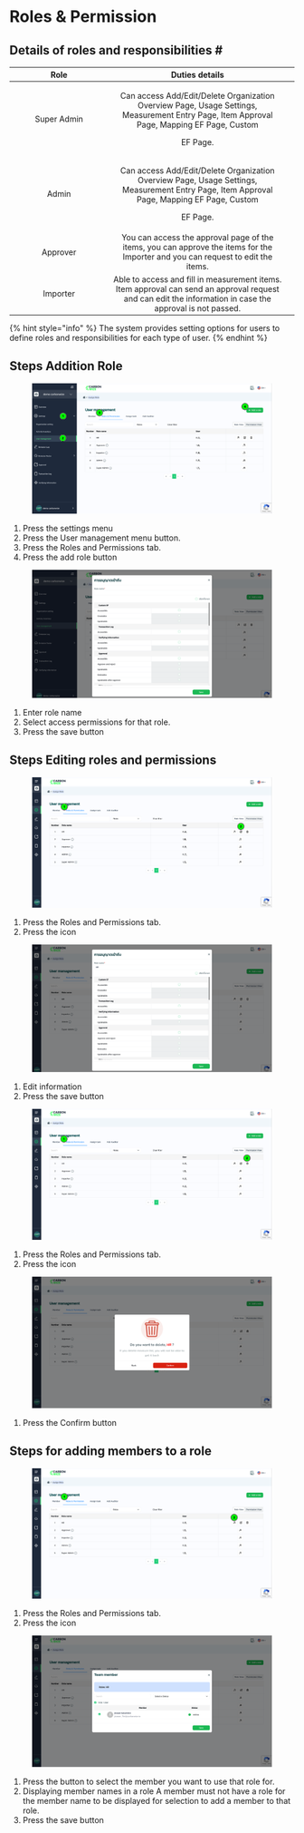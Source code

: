 # Roles & Permission

## Details of roles and responsibilities \#

<table><thead><tr><th width="161" align="center">Role</th><th align="center">Duties details</th><th data-hidden></th></tr></thead><tbody><tr><td align="center">Super Admin</td><td align="center"><p>Can access Add/Edit/Delete Organization Overview Page, Usage Settings, Measurement Entry Page, Item Approval Page, Mapping EF Page, Custom</p><p>EF Page.</p></td><td></td></tr><tr><td align="center">Admin</td><td align="center"><p>Can access Add/Edit/Delete Organization Overview Page, Usage Settings, Measurement Entry Page, Item Approval Page, Mapping EF Page, Custom</p><p>EF Page.</p></td><td></td></tr><tr><td align="center">Approver</td><td align="center">You can access the approval page of the items, you can approve the items for the Importer and you can request to edit the items.</td><td></td></tr><tr><td align="center">Importer</td><td align="center">Able to access and fill in measurement items. Item approval can send an approval request and can edit the information in case the approval is not passed.</td><td></td></tr></tbody></table>

{% hint style="info" %}
The system provides setting options for users to define roles and responsibilities for each type of user.
{% endhint %}



## Steps Addition Role &#x20;

<figure><img src="../../../.gitbook/assets/image (9).png" alt=""><figcaption></figcaption></figure>

1. Press the settings menu
2. ﻿﻿﻿Press the User management menu button.
3. ﻿﻿﻿Press the Roles and Permissions tab.
4. ﻿﻿﻿Press the add role button



<figure><img src="../../../.gitbook/assets/image (1) (1) (1) (1).png" alt=""><figcaption></figcaption></figure>

1. Enter role name
2. ﻿﻿﻿Select access permissions for that role.
3. Press the save button



## Steps Editing roles and permissions

<figure><img src="../../../.gitbook/assets/image (2) (1) (1) (1).png" alt=""><figcaption></figcaption></figure>

1. Press the Roles and Permissions tab.
2. ﻿﻿﻿Press the icon



<figure><img src="../../../.gitbook/assets/image (3) (1) (1).png" alt=""><figcaption></figcaption></figure>

1. Edit information
2. ﻿﻿﻿Press the save button



<figure><img src="../../../.gitbook/assets/image (4) (1) (1).png" alt=""><figcaption></figcaption></figure>

1. Press the Roles and Permissions tab.
2. ﻿﻿﻿Press the icon



<figure><img src="../../../.gitbook/assets/image (5) (1) (1).png" alt=""><figcaption></figcaption></figure>

1. Press the Confirm button

###

## Steps for adding members to a role

<figure><img src="../../../.gitbook/assets/image (6) (1) (1).png" alt=""><figcaption></figcaption></figure>

1. Press the Roles and Permissions tab.
2. ﻿﻿﻿Press the icon



<figure><img src="../../../.gitbook/assets/image (7) (1).png" alt=""><figcaption></figcaption></figure>

1. Press the button to select the member you want to use that role for.﻿﻿﻿
2. Displaying member names in a role A member must not have a role for the member name to be displayed for selection to add a member to that role.
3. ﻿﻿﻿Press the save button
